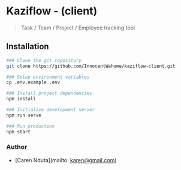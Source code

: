 # Kaziflow - (client)

> Task / Team / Project / Employee tracking tool

## Installation

```bash
### Clone the git repository
git clone https://github.com/InnocentWahome/kaziflow-client.git

### Setup environment variables
cp .env.example .env

### Install project dependencies
npm install

### Initialize development server
npm run serve

### Run production
npm start
```

### Author

- [Caren Nduta](mailto: karen@gmail.com)
